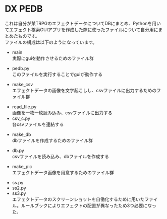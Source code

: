 # DX PEDB
これは自分が某TRPGのエフェクトデータについてDBにまとめ、Pythonを用いてエフェクト検索GUIアプリを作成した際に使ったファイルについて自分用にまとめたものです。  
ファイルの構成は以下のようになっています。
- main  
実際にguiを動作させるためのファイル群
 + pedb.py  
このファイルを実行することでguiが動作する

- make_csv  
エフェクトデータの画像を文字起こしし、csvファイルに出力するためのファイル群
 + read_file.py  
画像を一枚一枚読み込み、csvファイルに出力する
 + csv_c.py  
各csvファイルを連結する

- make_db  
dbファイルを作成するためのファイル群
 + db.py  
csvファイルを読み込み、dbファイルを作成する

- make_pic  
エフェクトデータ画像を用意するためのファイル群
 + ss.py  
 + ss2.py  
 + ss3.py  
エフェクトデータのスクリーンショットを自働化するために用いたファイル。ルールブックによりエフェクトの配置が異なったため3つ必要になった、